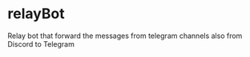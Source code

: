 # relayBot
Relay bot that forward the messages from telegram channels
also from Discord to Telegram
